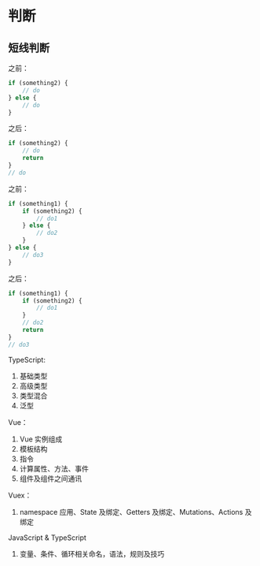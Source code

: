 # 判断

## 短线判断

之前：
``` js
if (something2) {
	// do
} else {
	// do
}
```
之后：
``` js
if (something2) {
	// do
	return
}
// do
```

之前：
``` js
if (something1) {
	if (something2) {
		// do1
	} else {
		// do2
	}
} else {
	// do3
}
```
之后：
``` js
if (something1) {
	if (something2) {
		// do1
	}
	// do2
	return
}
// do3
```



TypeScript:
1. 基础类型
1. 高级类型
1. 类型混合
1. 泛型

Vue：
1. Vue 实例组成
1. 模板结构
1. 指令
1. 计算属性、方法、事件
1. 组件及组件之间通讯

Vuex：
1. namespace 应用、State 及绑定、Getters 及绑定、Mutations、Actions 及绑定

JavaScript & TypeScript
1. 变量、条件、循环相关命名，语法，规则及技巧
